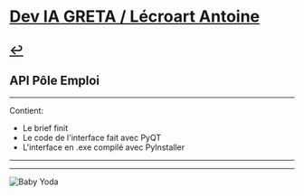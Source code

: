 # [Dev IA GRETA / Lécroart Antoine](https://github.com/Dev-IA-2024/antoine.lecroart)

[↩️](..)
---

## API Pôle Emploi

---

Contient:
- Le brief finit
- Le code de l'interface fait avec PyQT
- L'interface en .exe compilé avec PyInstaller

---
---
![Baby Yoda](https://images3.alphacoders.com/110/1108129.jpg)
